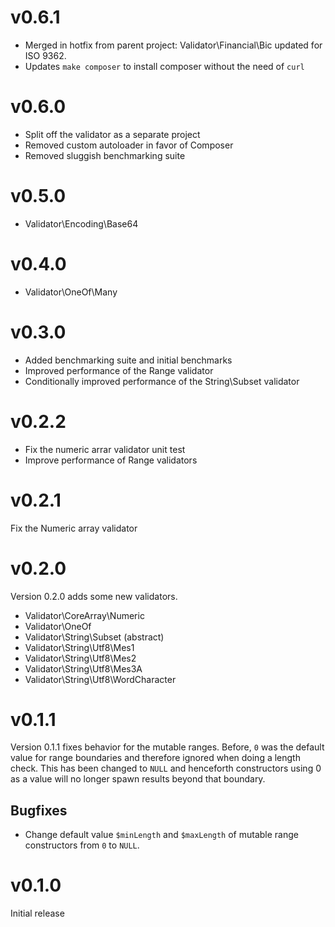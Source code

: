 # v0.6.1

- Merged in hotfix from parent project: Validator\Financial\Bic updated for ISO 9362.
- Updates `make composer` to install composer without the need of `curl`

# v0.6.0

- Split off the validator as a separate project
- Removed custom autoloader in favor of Composer
- Removed sluggish benchmarking suite

# v0.5.0

- Validator\Encoding\Base64

# v0.4.0

- Validator\OneOf\Many

# v0.3.0

- Added benchmarking suite and initial benchmarks
- Improved performance of the Range validator
- Conditionally improved performance of the String\Subset validator

# v0.2.2

- Fix the numeric arrar validator unit test
- Improve performance of Range validators

# v0.2.1

Fix the Numeric array validator

# v0.2.0

Version 0.2.0 adds some new validators.

- Validator\CoreArray\Numeric
- Validator\OneOf
- Validator\String\Subset (abstract)
- Validator\String\Utf8\Mes1
- Validator\String\Utf8\Mes2
- Validator\String\Utf8\Mes3A
- Validator\String\Utf8\WordCharacter

# v0.1.1

Version 0.1.1 fixes behavior for the mutable ranges. Before, `0` was the default value
for range boundaries and therefore ignored when doing a length check.
This has been changed to `NULL` and henceforth constructors using 0 as a value will no
longer spawn results beyond that boundary.

## Bugfixes
- Change default value `$minLength` and `$maxLength` of mutable range constructors from
  `0` to `NULL`.

# v0.1.0

Initial release

